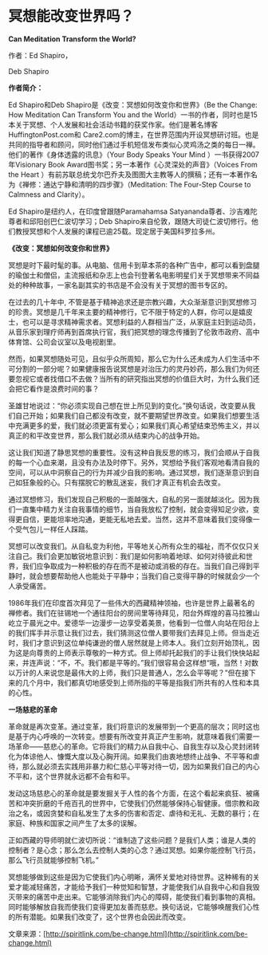 # 冥想能改变世界吗？

**Can Meditation Transform the World?**

作者：Ed Shapiro，

Deb Shapiro

**作者简介：**

Ed Shapiro和Deb Shapiro是《改变：冥想如何改变你和世界》（Be the Change: How Meditation Can Transform You and the World）一书的作者，同时也是15本关于冥想、个人发展和社会活动书籍的获奖作家。他们是著名博客HuffingtonPost.com和 Care2.com的博主，在世界范围内开设冥想研讨班。也是共同的指导者和顾问，同时他们通过手机短信发布类似心灵鸡汤之类的每日一禅。他们的著作《身体透露的讯息》（Your Body Speaks Your Mind ）一书获得2007年Visionary Book Award图书奖；另一本著作《心灵深处的声音》（Voices From the Heart ）有前苏联总统戈尔巴乔夫及图图大主教等人的撰稿；还有一本著作名为《禅修：通达宁静和清明的四步骤》（Meditation: The Four-Step Course to Calmness and Clarity）。

Ed Shapiro是纽约人，在印度曾跟随Paramahamsa Satyananda尊者、沙吉难陀尊者和邱阳创巴仁波切学习；Deb Shapiro来自伦敦，跟随大司徒仁波切修行。他们教授冥想和个人发展的课程已逾25载。现定居于美国科罗拉多州。

**《改变：冥想如何改变你和世界》**

冥想是时下最时髦的事。从电脑、信用卡到草本茶的各种广告中，都可以看到盘腿的瑜伽士和僧侣，主流报纸和杂志上也会刊登著名电影明星们关于冥想带来不同益处的种种故事，一家名副其实的书店是不会没有关于冥想的图书专区的。

在过去的几十年中, 不管是基于精神追求还是宗教兴趣，大众渐渐意识到冥想修习的珍贵。冥想是几千年来主要的精神修行，它不限于特定的人群，你可以是嬉皮士，也可以是寻求精神需求者。冥想利益的人群相当广泛，从家庭主妇到运动员，从音乐家到理疗师再到首席执行官，我们把冥想的理念传播到了伦敦市政府、高中体育馆、公司会议室以及电视剧里。

然而，如果冥想随处可见，且似乎众所周知，那么它为什么还未成为人们生活中不可分割的一部分呢？如果健康报告说冥想是对治压力的灵丹妙药，那么我们为何还要忽视它或者找借口不去做？当所有的研究指出冥想的价值巨大时，为什么我们还会把它看作是浪费时间的事？

圣雄甘地说过：“你必须实现自己想在世上所见到的变化。”换句话说，改变要从我们自己开始；如果我们自己都没有改变，就不要期望世界改变。如果我们想要生活中充满更多的爱，我们就必须更富有爱心；如果我们真心希望结束恐怖主义，并以真正的和平改变世界，那么我们就必须从结束内心的战争开始。

这让我们知道了静思冥想的重要性。没有这种自我反思的练习，我们会顺从于自我的每一个心血来潮，且没有办法及时停下。另外，冥想给予我们客观地看清自我的空间，可以从中洞察自己的行为并减少自我的影响。通过冥想，我们逐渐意识到自己如狂象般的心。只有摆脱它的散乱迷妄，我们才真正有机会去改变。

通过冥想修习，我们发现自己积极的一面越强大，自私的另一面就越淡化。因为我们一直集中精力关注自我事情的细节，当自我放松了控制，就会变得知足少欲，变得更自信，更能坦率地沟通，更能无私地去爱。当然，这并不意味着我们变得像一个受气包儿一样任人踩踏。

冥想可以改变我们。从自私变为利他，平等地关心所有众生的福祉，而不仅仅只关注自己。我们会更加敏锐地意识到：我们是如何影响着地球、如何对待彼此和世界，我们应争取成为一种积极的存在而不是被动或消极的存在。当我们自己得到平静时，就会想要帮助他人也能处于平静中；当我们自己变得平静的时候就会少一个人承受痛苦。

1986年我们在印度首次拜见了一些伟大的西藏精神领袖，也许是世界上最著名的禅修者。我们在驻锡地一个通往阳台的房间里等待拜见，阳台外辉煌的喜马拉雅山屹立于晨光之中。爱德华一边漫步一边享受着美景，他看到一位僧人向站在阳台上的我们挥手并示意让我们过去，我们猜测这位僧人要带我们去拜见上师。但当走近时，我们才意识到这位单纯谦逊的僧人居然就是上师本人。我们立刻开始顶礼，因为这是向尊贵的上师表示尊敬的一种方式。但上师却托起我们的手让我们快快站起来，并连声说：“不，不。我们都是平等的。”我们很容易会这样想“哦，当然！对数以万计的人来说您是最伟大的上师，我们只是普通人，怎么会平等呢？”但在接下来的几个月中，我们都真切地感受到上师所指的平等是指我们所共有的人性和本具的心性。

**一场慈悲的革命**

革命就是再次变革。通过变革，我们将意识的发展带到一个更高的层次；同时这也是基于内心呼唤的一次转变。想要有所改变并真正产生影响，就意味着我们需要一场革命——慈悲心的革命。它将我们的精力从自我中心、自我生存以及心灵封闭转化为体谅他人、慷慨大度以及心胸开阔。如果我们由衷地想终止战争、不平等和虐待，那么就必须去实践用非暴力和仁慈心平等对待一切，因为如果我们自己的内心不平和，这个世界就永远都不会有和平。

发动这场慈悲心的革命就是要发掘关于人性的各个方面，在这个看起来疯狂、被痛苦和冲突折磨的千疮百孔的世界中，它使我们仍然能够保持心智健康。借宗教和政治之名，或因贪婪和自私发生了太多的伤害和否定、虐待和无礼、无数的暴行；在家庭、种族和国家之间产生了太多的误解。

正如西藏的导师明就仁波切所说：“谁制造了这些问题？是我们人类；谁是人类的控制者？是心念；那么怎么去控制人类的心念？通过冥想。如果你能控制飞行员，那么飞行员就能够控制飞机。”

冥想能够做到这些是因为它使我们内心明晰，满怀关爱地对待世界。这种稀有的关爱才能减轻痛苦，才能给予我们一种觉知和智慧，才能使我们从自我中心和自我毁灭带来的痛苦中走出来。它能够消除我们内心的障碍，能使我们看到事物的真相。同时能够解放自我而使我们变得更加友善而慈悲。换句话说，它能够唤醒我们心性的所有潜能。如果我们改变了，这个世界也会因此而改变。

文章来源：[http://spiritlink.com/be-change.html](http://spiritlink.com/be-change.html)

